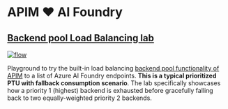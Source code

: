 # APIM ❤️ AI Foundry

## [Backend pool Load Balancing lab](backend-pool-load-balancing.ipynb)

[![flow](../../images/backend-pool-load-balancing.gif)](backend-pool-load-balancing.ipynb)

Playground to try the built-in load balancing [backend pool functionality of APIM](https://learn.microsoft.com/azure/api-management/backends?tabs=bicep) to a list of Azure AI Foundry endpoints.
**This is a typical prioritized PTU with fallback consumption scenario**. The lab specifically showcases how a priority 1 (highest) backend is exhausted before gracefully falling back to two equally-weighted priority 2 backends.